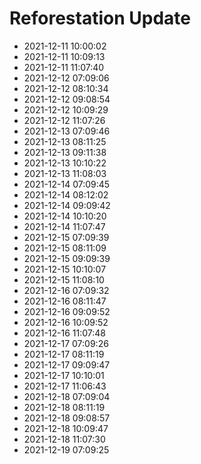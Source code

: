 # Reforestation Update

- 2021-12-11 10:00:02
- 2021-12-11 10:09:13
- 2021-12-11 11:07:40
- 2021-12-12 07:09:06
- 2021-12-12 08:10:34
- 2021-12-12 09:08:54
- 2021-12-12 10:09:29
- 2021-12-12 11:07:26
- 2021-12-13 07:09:46
- 2021-12-13 08:11:25
- 2021-12-13 09:11:38
- 2021-12-13 10:10:22
- 2021-12-13 11:08:03
- 2021-12-14 07:09:45
- 2021-12-14 08:12:02
- 2021-12-14 09:09:42
- 2021-12-14 10:10:20
- 2021-12-14 11:07:47
- 2021-12-15 07:09:39
- 2021-12-15 08:11:09
- 2021-12-15 09:09:39
- 2021-12-15 10:10:07
- 2021-12-15 11:08:10
- 2021-12-16 07:09:32
- 2021-12-16 08:11:47
- 2021-12-16 09:09:52
- 2021-12-16 10:09:52
- 2021-12-16 11:07:48
- 2021-12-17 07:09:26
- 2021-12-17 08:11:19
- 2021-12-17 09:09:47
- 2021-12-17 10:10:01
- 2021-12-17 11:06:43
- 2021-12-18 07:09:04
- 2021-12-18 08:11:19
- 2021-12-18 09:08:57
- 2021-12-18 10:09:47
- 2021-12-18 11:07:30
- 2021-12-19 07:09:25
